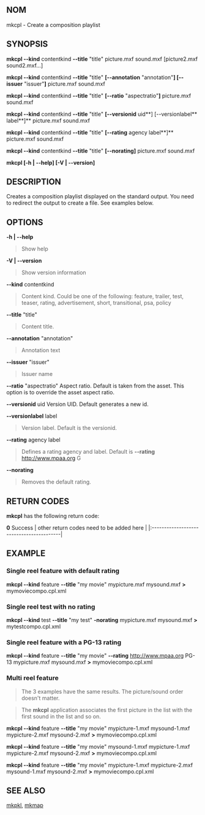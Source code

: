 ## NOM ##

mkcpl - Create a composition playlist

## SYNOPSIS ##

**mkcpl --kind** contentkind **--title** "title" picture.mxf sound.mxf [picture2.mxf sound2.mxf...]

**mkcpl --kind** contentkind **--title** "title" **[--annotation** "annotation"**] [--issuer** "issuer"**]** picture.mxf sound.mxf

**mkcpl --kind** contentkind **--title** "title" **[--ratio** "aspectratio"**]** picture.mxf  sound.mxf

**mkcpl --kind** contentkind **--title** "title" **[--versionid** uid**] [--versionlabel** label**]** picture.mxf sound.mxf

**mkcpl --kind** contentkind **--title** "title" **[--rating** agency label**]** picture.mxf sound.mxf

**mkcpl --kind** contentkind **--title** "title" **[--norating]** picture.mxf sound.mxf

**mkcpl [-h | --help] [-V | --version]**

## DESCRIPTION ##
Creates a composition playlist displayed on the standard output.
You need to redirect the output to create a file. See examples below.

## OPTIONS ##
**-h | --help**
> Show help

**-V | --version**
> Show version information

**--kind** contentkind
> Content kind. Could be one of the following:
> feature, trailer, test, teaser, rating, advertisement,
> short, transitional, psa, policy

**--title** "title"
> Content title.

**--annotation** "annotation"
> Annotation text

**--issuer** "issuer"
> Issuer name

**--ratio** "aspectratio"
Aspect ratio. Default is taken from the asset.
This option is to override the asset aspect ratio.

**--versionid** uid
Version UID. Default generates a new id.

**--versionlabel** label
> Version label. Default is the versionid.

**--rating** agency label
> Defines a rating agency and label.
> Default is **--rating** http://www.mpaa.org G

**--norating**
> Removes the default rating.

## RETURN CODES ##

**mkcpl** has the following return code:

**0** Success
| other return codes need to be added here |
|:-----------------------------------------|

## EXAMPLE ##
### Single reel feature with default rating ###

**mkcpl --kind** feature **--title** "my movie" mypicture.mxf mysound.mxf **>** mymoviecompo.cpl.xml

### Single reel test with no rating ###

**mkcpl --kind** test **--title** "my test" **-norating** mypicture.mxf mysound.mxf **>** mytestcompo.cpl.xml

### Single reel feature with a PG-13 rating ###

**mkcpl --kind** feature **--title** "my movie" **--rating** http://www.mpaa.org PG-13 mypicture.mxf mysound.mxf **>** mymoviecompo.cpl.xml

### Multi reel feature ###
> The 3 examples have the same results. The picture/sound order doesn't matter.

> The **mkcpl** application associates the first picture in the list with the first sound in the list and so on.

**mkcpl --kind** feature **--title** "my movie" mypicture-1.mxf mysound-1.mxf mypicture-2.mxf mysound-2.mxf **>** mymoviecompo.cpl.xml

**mkcpl --kind** feature **--title** "my movie" mysound-1.mxf mypicture-1.mxf mypicture-2.mxf mysound-2.mxf **>** mymoviecompo.cpl.xml

**mkcpl --kind** feature **--title** "my movie" mypicture-1.mxf mypicture-2.mxf mysound-1.mxf  mysound-2.mxf **>** mymoviecompo.cpl.xml

## SEE ALSO ##
[mkpkl](MkPklMan.md), [mkmap](MkMapMan.md)